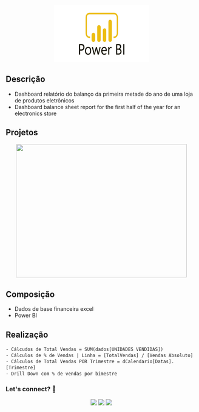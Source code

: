 <div align="center">
  <img src="https://github.com/Raii-Azevedo/ProjetosBI/blob/master/Power-Bi-Logo-PNG.png" width="250" height = "150">
</div>

## Descrição
- Dashboard relatório do balanço da primeira metade do ano de uma loja de produtos eletrônicos
- Dashboard balance sheet report for the first half of the year for an electronics store


## Projetos
<div align="center">
  <img src="https://github.com/Raii-Azevedo/ProjetosBI/tree/master/Performance%20de%20Vendas" width="450" height = "350">
</div>


## Composição
- Dados de base financeira excel
- Power BI


## Realização
    - Cálcudos de Total Vendas = SUM(dados[UNIDADES VENDIDAS])
    - Cálculos de % de Vendas | Linha = [TotalVendas] / [Vendas Absoluto]
    - Cálculos de Total Vendas POR Trimestre = dCalendario[Datas].[Trimestre]
    - Drill Down com % de vendas por bimestre

  ### Let's connect? 🤝
  <div>
    <p align="center">
      <a href="https://www.linkedin.com/in/raissa-azevedo-555893120/"><img src="https://img.shields.io/badge/-LinkedIn-0077B5?style=flat&logo=Linkedin&logoColor=white"/></a>
      <a href="https://twitter.com/Raiissa_Azevedo"><img src="https://img.shields.io/badge/-Twitter-%231DA1F2?style=flat&logo=twitter&logoColor=white"/></a>
      <a href="https://www.instagram.com/raiissa.azevedo/"><img src="https://img.shields.io/badge/-Instagram-E4405F?style=flat&logo=instagram&logoColor=white"/></a>
  </p> </div></div>
</div>
